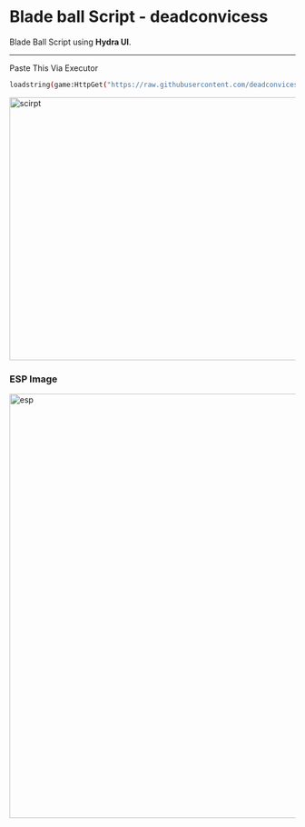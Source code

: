 # Blade ball Script - deadconvicess

 Blade Ball Script using **Hydra UI**.

---

Paste This Via Executor
```bash
loadstring(game:HttpGet("https://raw.githubusercontent.com/deadconvicess/Bladeball-Script/main/main.lua"))()
```

<img width="807" height="463" alt="scirpt" src="https://github.com/user-attachments/assets/1ae816d9-1bec-4e86-ba41-fc7942cdbc16" />











###  ESP Image


<img width="617" height="747" alt="esp" src="https://github.com/user-attachments/assets/86bb240f-0cf9-46c9-943d-a9aba58630fe" />


















